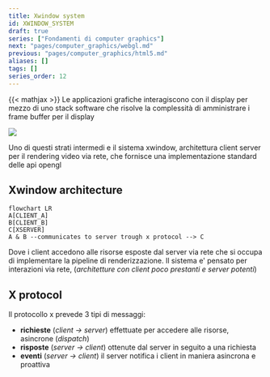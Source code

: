```yaml
---
title: Xwindow system
id: XWINDOW_SYSTEM
draft: true
series: ["Fondamenti di computer graphics"]
next: "pages/computer_graphics/webgl.md"
previous: "pages/computer_graphics/html5.md"
aliases: []
tags: []
series_order: 12
---
```


{{< mathjax >}}
Le applicazioni grafiche interagiscono con il display per mezzo di uno stack software che risolve la complessità di amministrare i frame buffer per il display

![](assets/computer_graphics/Pasted%20image%2020241207151204.png)

Uno di questi strati intermedi e il sistema xwindow, architettura client server per il rendering video via rete, che fornisce una implementazione standard delle api opengl

## Xwindow architecture

```mermaid
flowchart LR
A[CLIENT_A]
B[CLIENT_B]
C[XSERVER]
A & B --communicates to server trough x protocol --> C
```

Dove i client accedono alle risorse esposte dal server via rete che si occupa di implementare la pipeline di renderizzazione.
Il sistema e' pensato per interazioni via rete, (*architetture con client poco prestanti e server potenti*)

## X protocol

Il protocollo x prevede 3 tipi di messaggi:

- **richieste** (*client -> server*) effettuate per accedere alle risorse, asincrone (*dispatch*)
- **risposte** (*server -> client*) ottenute dal server in seguito a una richiesta
- **eventi** (*server -> client*) il server notifica i client in maniera asincrona e proattiva
